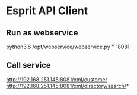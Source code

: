 # Esprit API Client

## Run as webservice

python3.6 /opt/webservice/webservice.py '' '8081'

## Call service

http://192.168.251.145:8081/xml/customer
http://192.168.251.145:8081/xml/directory/search/*

